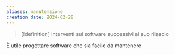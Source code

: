 ```yaml
---
aliases: manutenzione
creation date: 2024-02-28
---
```


> [!definition]
> Interventi sul software successivi al suo rilascio



È utile progettare software che sia facile da mantenere